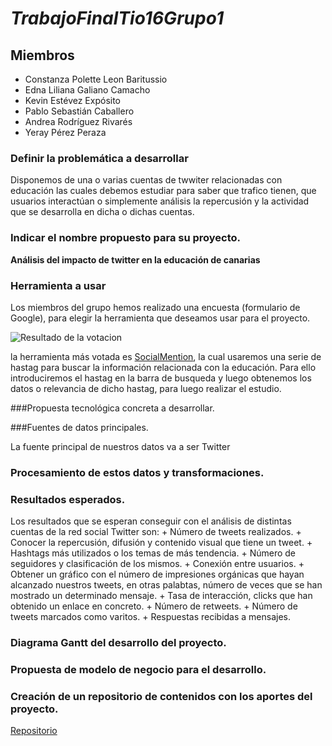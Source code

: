 # *TrabajoFinalTio16Grupo1*

## Miembros
+ Constanza Polette Leon Baritussio
+ Edna Liliana Galiano Camacho
+ Kevin Estévez Expósito
+ Pablo Sebastián Caballero
+ Andrea Rodríguez Rivarés
+ Yeray Pérez Peraza

### Definir la problemática a desarrollar

Disponemos de una o varias cuentas de twwiter relacionadas con educación las cuales debemos estudiar para
saber que trafico tienen, que usuarios interactúan o simplemente análisis la repercusión y la actividad que se
desarrolla en dicha o dichas cuentas.

### Indicar el nombre propuesto para su proyecto.

**Análisis del impacto de twitter en la educación de canarias**


### Herramienta a usar

Los miembros del grupo hemos realizado una encuesta (formulario de Google), para elegir la herramienta que deseamos 
usar para el proyecto. 

![Resultado de la votacion](./votacion.png "TResultado de las votaciones")

la herramienta más votada es [SocialMention](http://www.socialmention.com "SocialMention"), la cual usaremos 
una serie de hastag para buscar la información relacionada con la educación. Para ello introduciremos el hastag en la barra de busqueda y 
luego obtenemos los datos o relevancia de dicho hastag, para luego realizar el estudio. 

###Propuesta tecnológica concreta a desarrollar.


###Fuentes de datos principales.

La fuente principal de nuestros datos va a ser Twitter 

### Procesamiento de estos datos y transformaciones.


### Resultados esperados. 
Los resultados que se esperan conseguir con el análisis de distintas cuentas de la red social Twitter son:
	+ Número de tweets realizados.
	+ Conocer la repercusión, difusión y contenido visual que tiene un tweet.
	+ Hashtags más utilizados o los temas de más tendencia.
	+ Número de seguidores y clasificación de los mismos.
	+ Conexión entre usuarios.
	+ Obtener un gráfico con el número de impresiones orgánicas que hayan alcanzado nuestros tweets, en otras palabtas, número de veces que se han mostrado un determinado mensaje.
	+ Tasa de interacción, clicks que han obtenido un enlace en concreto.
	+ Número de retweets.
	+ Número de tweets marcados como varitos.
	+ Respuestas recibidas a mensajes.

### Diagrama Gantt del desarrollo del proyecto.


### Propuesta de modelo de negocio para el desarrollo.


### Creación de un repositorio de contenidos con los aportes del proyecto.

[Repositorio](https://github.com/alu0100783612/PrabajoFinalTio16Grupo1 "Enlace al ropositorio en github")
